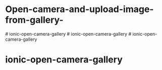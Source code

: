 # Open-camera-and-upload-image-from-gallery-
#   i o n i c - o p e n - c a m e r a - g a l l e r y  
 #   i o n i c - o p e n - c a m e r a - g a l l e r y  
 # ionic-open-camera-gallery
# ionic-open-camera-gallery

